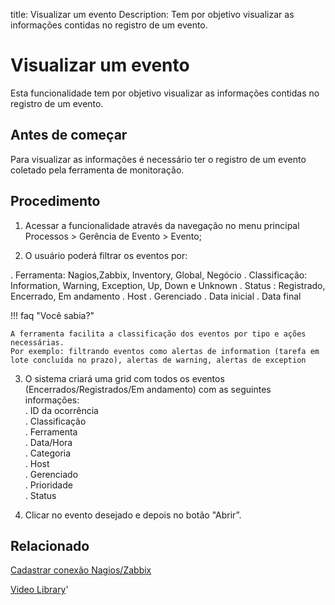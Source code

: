 title: Visualizar um evento
Description: Tem por objetivo visualizar as informações contidas no registro de um evento. 
# Visualizar um evento

Esta funcionalidade tem por objetivo visualizar as informações contidas no registro de um evento.

Antes de começar
--------------------

Para visualizar as informações é necessário ter o registro de um evento coletado
pela ferramenta de monitoração.

Procedimento
----------------

1.  Acessar a funcionalidade através da navegação no menu principal Processos \>
    Gerência de Evento \> Evento;

2. O usuário poderá filtrar os eventos por:

. Ferramenta: Nagios,Zabbix, Inventory, Global, Negócio
. Classificação: Information, Warning, Exception, Up, Down e Unknown
. Status : Registrado, Encerrado, Em andamento
. Host
. Gerenciado
. Data inicial
. Data final

!!! faq "Você sabia?"

    A ferramenta facilita a classificação dos eventos por tipo e ações necessárias.  
    Por exemplo: filtrando eventos como alertas de information (tarefa em lote concluída no prazo), alertas de warning, alertas de exception

3. O sistema criará uma grid com todos os eventos (Encerrados/Registrados/Em andamento) com as seguintes informações:  
. ID da ocorrência  
. Classificação  
. Ferramenta  
. Data/Hora  
. Categoria  
. Host  
. Gerenciado  
. Prioridade  
. Status  
       
4.  Clicar no evento desejado e depois no botão "Abrir”.

Relacionado
---------------

[Cadastrar conexão Nagios/Zabbix](/pt-br/citsmart-platform-9/processes/event/configuration/register-nagios-zabbix-connection.html)

<i class='fa fa-youtube-play  fa-2x' style='color:#97ce17;vertical-align: middle;'> </i> [Video Library](https://www.youtube.com/playlist?list=PLB5qK2uzf2RNrFw2L_38FJbcLKv44S4fs)'

<!-- !!! tip "About"

    <b>Product/Version:</b> CITSmart | 9.00 &nbsp;&nbsp;
    <b>Updated:</b>01/16/2021 – Larissa Lourenço

